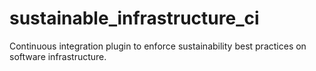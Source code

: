 # sustainable_infrastructure_ci
Continuous integration plugin to enforce sustainability best practices on software infrastructure.
